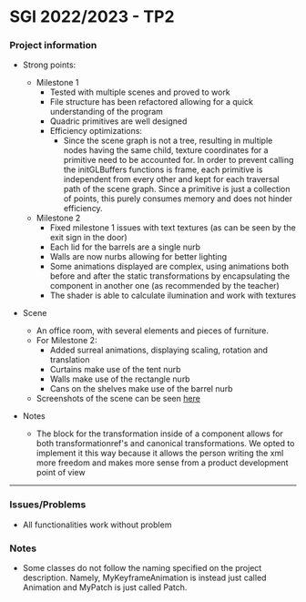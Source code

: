 # SGI 2022/2023 - TP2

### Project information

- Strong points:
  - Milestone 1
    - Tested with multiple scenes and proved to work
    - File structure has been refactored allowing for a quick understanding of the program
    - Quadric primitives are well designed
    - Efficiency optimizations: 
      - Since the scene graph is not a tree, resulting in multiple nodes having the same child, texture coordinates for a primitive need to be accounted for. In order to prevent calling the initGLBuffers functions is frame, each primitive is independent from every other and kept for each traversal path of the scene graph. Since a primitive is just a collection of points, this purely consumes memory and does not hinder efficiency.
  - Milestone 2
    - Fixed milestone 1 issues with text textures (as can be seen by the exit sign in the door)
    - Each lid for the barrels are a single nurb
    - Walls are now nurbs allowing for better lighting
    - Some animations displayed are complex, using animations both before and after the static transformations by encapsulating the component in another one (as recommended by the teacher)
    - The shader is able to calculate ilumination and work with textures
- Scene
  - An office room, with several elements and pieces of furniture.
  - For Milestone 2:
    - Added surreal animations, displaying scaling, rotation and translation
    - Curtains make use of the tent nurb
    - Walls make use of the rectangle nurb
    - Cans on the shelves make use of the barrel nurb
  - Screenshots of the scene can be seen [here](./screenshots/)

- Notes
  - The block for the transformation inside of a component allows for both transformationref's and canonical transformations. We opted to implement it this way because it allows the person writing the xml more freedom and makes more sense from a product development point of view
----
### Issues/Problems

- All functionalities work without problem


### Notes

- Some classes do not follow the naming specified on the project description. Namely, MyKeyframeAnimation is instead just called Animation and MyPatch is just called Patch.

